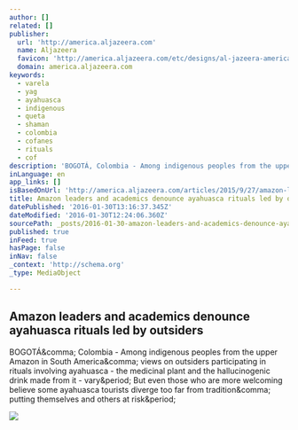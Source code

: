 ```yaml
---
author: []
related: []
publisher:
  url: 'http://america.aljazeera.com'
  name: Aljazeera
  favicon: 'http://america.aljazeera.com/etc/designs/al-jazeera-america/img/Ajam_Favicon_2013_0501.ico'
  domain: america.aljazeera.com
keywords:
  - varela
  - yag
  - ayahuasca
  - indigenous
  - queta
  - shaman
  - colombia
  - cofanes
  - rituals
  - cof
description: 'BOGOTÁ, Colombia - Among indigenous peoples from the upper Amazon in South America, views on outsiders participating in rituals involving ayahuasca - the medicinal plant and the hallucinogenic drink made from it - vary. But even those who are more welcoming believe some ayahuasca tourists diverge too far from tradition, putting themselves and others at risk.'
inLanguage: en
app_links: []
isBasedOnUrl: 'http://america.aljazeera.com/articles/2015/9/27/amazon-leaders-and-academics-denounce-ayahuasca-rituals-led-by-outsiders.html'
title: Amazon leaders and academics denounce ayahuasca rituals led by outsiders
datePublished: '2016-01-30T13:16:37.345Z'
dateModified: '2016-01-30T12:24:06.360Z'
sourcePath: _posts/2016-01-30-amazon-leaders-and-academics-denounce-ayahuasca-rituals-led.md
published: true
inFeed: true
hasPage: false
inNav: false
_context: 'http://schema.org'
_type: MediaObject

---
```

<article style=""><h1>Amazon leaders and academics denounce ayahuasca rituals led by outsiders</h1><p>BOGOTÁ&amp;comma; Colombia - Among indigenous peoples from the upper Amazon in South America&amp;comma; views on outsiders participating in rituals involving ayahuasca - the medicinal plant and the hallucinogenic drink made from it - vary&amp;period; But even those who are more welcoming believe some ayahuasca tourists diverge too far from tradition&amp;comma; putting themselves and others at risk&amp;period;</p><img src="http://america.aljazeera.com/content/dam/ajam/images/articles_2015/09/ayahuasca-controversy-thumbnail.jpg" /></article>